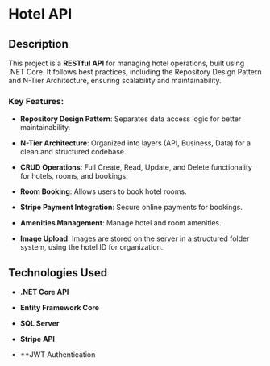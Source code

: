 # Hotel API

## Description

This project is a **RESTful API** for managing hotel operations, built using .NET Core. It follows best practices, including the Repository Design Pattern and N-Tier Architecture, ensuring scalability and maintainability.

### Key Features:

- **Repository Design Pattern**: Separates data access logic for better maintainability.

- **N-Tier Architecture**: Organized into layers (API, Business, Data) for a clean and structured codebase.

- **CRUD Operations**: Full Create, Read, Update, and Delete functionality for hotels, rooms, and bookings.

- **Room Booking**: Allows users to book hotel rooms.

- **Stripe Payment Integration**: Secure online payments for bookings.

- **Amenities Management**: Manage hotel and room amenities.

- **Image Upload**: Images are stored on the server in a structured folder system, using the hotel ID for organization.

## Technologies Used

- **.NET Core API**

- **Entity Framework Core**

- **SQL Server**

- **Stripe API**

- **JWT Authentication
